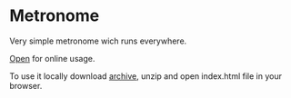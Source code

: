 # Metronome

Very simple metronome wich runs everywhere.

[Open](https://vshmakov.github.io/metronome/) for online usage.

To use it locally download [archive](https://github.com/vshmakov/metronome/archive/refs/heads/master.zip), unzip and open index.html file in your browser.